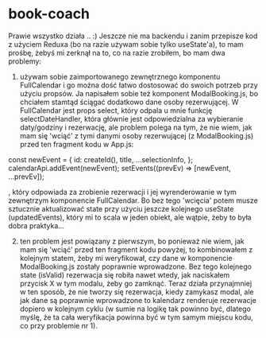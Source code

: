 # book-coach

Prawie wszystko działa .. :)
Jeszcze nie ma backendu i zanim przepisze kod z użyciem Reduxa (bo na razie używam sobie tylko useState'a), to mam prośbę, żebyś mi zerknął na to,
co na razie zrobiłem, bo mam dwa problemy:

1) używam sobie zaimportowanego zewnętrznego komponentu FullCalendar i go można dość łatwo dostosować do swoich potrzeb przy użyciu propsów.
Ja napisałem sobie też komponent ModalBooking.js, bo chciałem stamtąd ściągać dodatkowo dane osoby rezerwującej.
W FullCalendar jest props select, który odpala u mnie funkcję selectDateHandler, która głównie jest odpowiedzialna za wybieranie daty/godziny i rezerwację,
ale problem polega na tym, że nie wiem, jak mam się 'wciąć' z tymi danymi osoby rezerwującej (z ModalBooking.js) przed ten fragment kodu w App.js:

const newEvent = {
            id: createId(),
            title,
            ...selectionInfo,
          };
          calendarApi.addEvent(newEvent);
          setEvents((prevEv) => [newEvent, ...prevEv]);
          
, który odpowiada za zrobienie rezerwacji i jej wyrenderowanie w tym zewnętrzym komponencie FullCalendar.
Bo bez tego 'wcięcia' potem musze sztucznie aktualizować state przy użyciu jeszcze kolejnego useState (updatedEvents), który mi to scala w jeden obiekt,
ale wątpie, żeby to była dobra praktyka...

2) ten problem jest powiązany z pierwszym, bo ponieważ nie wiem, jak mam się 'wciąć' przed ten fragment kodu powyżej, to kombinowałem z kolejnym statem,
żeby mi weryfikował, czy dane w komponencie ModalBooking.js zostały poprawnie wprowadzone. Bez tego kolejnego state (isValid) rezerwacja się robiła nawet wtedy,
jak naciskałem przycisk X w tym modalu, żeby go zamknąć. Teraz działa przynajmniej w ten sposób, że nie tworzy się rezerwacja, kiedy zamykasz modal, ale
jak dane są poprawnie wprowadzone to kalendarz renderuje rezerwacje dopiero w kolejnym cyklu (w sumie na logikę tak powinno być, dlatego myślę, że ta cała
weryfikacja powinna być w tym samym miejscu kodu, co przy problemie nr 1).


